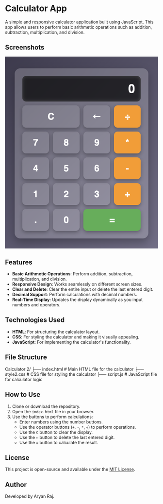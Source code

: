 # Calculator App

A simple and responsive calculator application built using JavaScript. This app allows users to perform basic arithmetic operations such as addition, subtraction, multiplication, and division.

## Screenshots

![Calculator Screenshot](images/Screenshot.png)

## Features

- **Basic Arithmetic Operations**: Perform addition, subtraction, multiplication, and division.
- **Responsive Design**: Works seamlessly on different screen sizes.
- **Clear and Delete**: Clear the entire input or delete the last entered digit.
- **Decimal Support**: Perform calculations with decimal numbers.
- **Real-Time Display**: Updates the display dynamically as you input numbers and operators.

## Technologies Used

- **HTML**: For structuring the calculator layout.
- **CSS**: For styling the calculator and making it visually appealing.
- **JavaScript**: For implementing the calculator's functionality.

## File Structure
Calculator 2/ ├── index.html # Main HTML file for the calculator ├── style2.css # CSS file for styling the calculator ├── script.js # JavaScript file for calculator logic


## How to Use

1. Clone or download the repository.
2. Open the `index.html` file in your browser.
3. Use the buttons to perform calculations:
   - Enter numbers using the number buttons.
   - Use the operator buttons (`+`, `-`, `*`, `÷`) to perform operations.
   - Use the `C` button to clear the display.
   - Use the `←` button to delete the last entered digit.
   - Use the `=` button to calculate the result.


## License

This project is open-source and available under the [MIT License](LICENSE).

## Author

Developed by Aryan Raj.